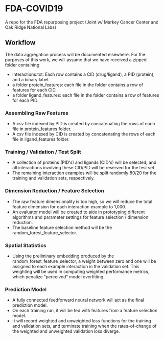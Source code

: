 # FDA-COVID19
A repo for the FDA repurposing project (Joint w/ Markey Cancer Center and Oak Ridge National Labs)

## Workflow
The data aggregation process will be documented elsewhere. For the purposes of this work, we will assume that we have received a zipped folder containing:
  * interactions.txt: Each row contains a CID (drug/ligand), a PID (protein), and a binary label.
  * a folder protein_features: each file in the folder contains a row of features for each CID.
  * a folder ligand_features: each file in the folder contains a row of features for each PID.
 
### Assembling Raw Features
  * A csv file indexed by PID is created by concatenating the rows of each file in protein_features folder.
  * A csv file indexed by CID is created by concatenating the rows of each file in ligand_features folder.

### Training / Validation / Test Split
  * A collection of proteins (PID's) and ligands (CID's) will be selected, and all interactions involving these CID/PID will be reserved for the test set.
  * The remaining interaction examples will be split randomly 80/20 for the training and validation sets, respectively.

### Dimension Reduction / Feature Selection
  * The raw feature dimensionality is too high, so we will reduce the total feature dimension for each interaction example to 1,000.
  * An evaluator model will be created to aide in prototyping different algorithms and parameter settings for feature selection / dimension reduction.
  * The baseline feature selection method will be the random_forest_feature_selector.
  
### Spatial Statistics
  * Using the preliminary embedding produced by the random_forest_feature_selector, a weight between zero and one will be assigned to each example interaction in the validation set. This weighting will be used in computing weighted performance metrics, which penalize "perceived" model overfitting.
  
### Prediction Model
  * A fully connected feedforward neural network will act as the final prediction model.
  * On each training run, it will be fed with features from a feature selection model.
  * It will record weighted and unweighted loss functions for the training and validation sets, and terminate training when the rates-of-change of the weighted and unweighted validation loss diverge.
